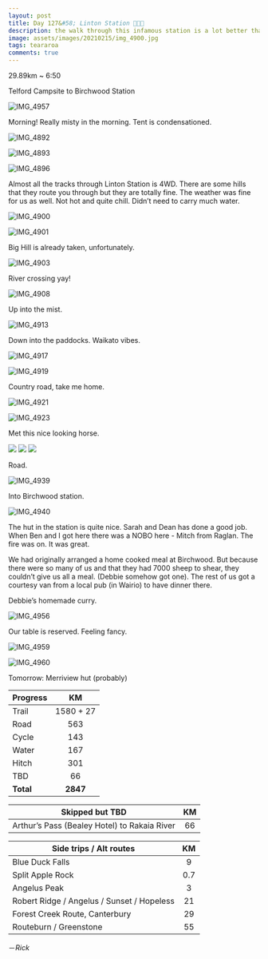```yaml
---
layout: post
title: Day 127&#58; Linton Station 🐏🐄🚜
description: the walk through this infamous station is a lot better than I expected. People made it out to be the most terrible thing but it’s actually alright.
image: assets/images/20210215/img_4900.jpg
tags: teararoa
comments: true
---
```


29.89km ~ 6:50

Telford Campsite to Birchwood Station

![IMG_4957](/assets/images/20210215/img_4957.jpg)

Morning! Really misty in the morning. Tent is condensationed. 

![IMG_4892](/assets/images/20210215/img_4892.jpg)

![IMG_4893](/assets/images/20210215/img_4893.jpg)

![IMG_4896](/assets/images/20210215/img_4896.jpg)

Almost all the tracks through Linton Station is 4WD. There are some hills that they route you through but they are totally fine. The weather was fine for us as well. Not hot and quite chill. Didn’t need to carry much water. 

![IMG_4900](/assets/images/20210215/img_4900.jpg)

![IMG_4901](/assets/images/20210215/img_4901.jpg)

Big Hill is already taken, unfortunately. 

![IMG_4903](/assets/images/20210215/img_4903.jpg)

River crossing yay!

![IMG_4908](/assets/images/20210215/img_4908.jpg)

Up into the mist. 

![IMG_4913](/assets/images/20210215/img_4913.jpg)

Down into the paddocks. Waikato vibes.

![IMG_4917](/assets/images/20210215/img_4917.jpg)

![IMG_4919](/assets/images/20210215/img_4919.jpg)

Country road, take me home. 

![IMG_4921](/assets/images/20210215/img_4921.jpg)

![IMG_4923](/assets/images/20210215/img_4923.jpg)

Met this nice looking horse. 

<div class="gallery" data-columns="2">
  <img src="/assets/images/20210215/img_4925.jpg">
  <img src="/assets/images/20210215/img_4928.jpg">
  <img src="/assets/images/20210215/img_4932.jpg">
</div>

Road.

![IMG_4939](/assets/images/20210215/img_4939.jpg)

Into Birchwood station. 

![IMG_4940](/assets/images/20210215/img_4940.jpg)

The hut in the station is quite nice. Sarah and Dean has done a good job. When Ben and I got here there was a NOBO here - Mitch from Raglan. The fire was on. It was great. 

We had originally arranged a home cooked meal at Birchwood. But because there were so many of us and that they had 7000 sheep to shear, they couldn’t give us all a meal. (Debbie somehow got one). The rest of us got a courtesy van from a local pub (in Wairio) to have dinner there. 

Debbie’s homemade curry. 

![IMG_4956](/assets/images/20210215/img_4956.jpg)

Our table is reserved. Feeling fancy. 

![IMG_4959](/assets/images/20210215/img_4959.jpg)

![IMG_4960](/assets/images/20210215/img_4960.jpg)

Tomorrow: Merriview hut (probably)

| Progress | KM |
| ---- |:----:|
| Trail | 1580 + 27 |
| Road | 563 |
| Cycle | 143 |
| Water | 167 |
| Hitch | 301 |
| TBD | 66 |
| **Total** | **2847** |

| Skipped but TBD | KM |
| ---- |:----:|
| Arthur’s Pass (Bealey Hotel) to Rakaia River | 66 |

| Side trips / Alt routes | KM |
| ---- |:----:|
| Blue Duck Falls | 9 |
| Split Apple Rock | 0.7 |
| Angelus Peak | 3 |
| Robert Ridge / Angelus / Sunset / Hopeless | 21 |
| Forest Creek Route, Canterbury | 29 |
| Routeburn / Greenstone | 55 |

－_Rick_